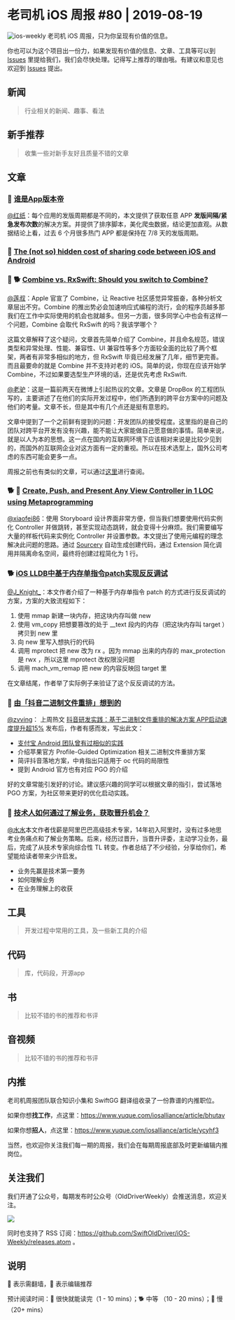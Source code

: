 # 老司机 iOS 周报 #80 | 2019-08-19

![ios-weekly](https://github.com/SwiftOldDriver/iOS-Weekly/blob/master/assets/ios-weekly.png?raw=true)
老司机 iOS 周报，只为你呈现有价值的信息。

你也可以为这个项目出一份力，如果发现有价值的信息、文章、工具等可以到 [Issues](https://github.com/SwiftOldDriver/iOS-Weekly/issues) 里提给我们，我们会尽快处理。记得写上推荐的理由哦。有建议和意见也欢迎到 [Issues](https://github.com/SwiftOldDriver/iOS-Weekly/issues) 提出。

## 新闻

> 行业相关的新闻、趣事、看法

## 新手推荐

> 收集一些对新手友好且质量不错的文章

## 文章

### 🐎 [谁是App版本帝](https://mp.weixin.qq.com/s/0qObc38K6idYXyTJRr6Bpw?scene=25#wechat_redirect)

[@红纸](https://github.com/nianran)：每个应用的发版周期都是不同的，本文提供了获取任意 APP **发版间隔/紧急发布次数**的解决方案。并提供了排序脚本，美化爬虫数据，结论更加直观。从数据结论上看，过去 6 个月很多热门 APP 都是保持在 7/8 天的发版周期。

### 🐎 [The (not so) hidden cost of sharing code between iOS and Android](https://blogs.dropbox.com/tech/2019/08/the-not-so-hidden-cost-of-sharing-code-between-ios-and-android/)


### 🌟 🐕 [Combine vs. RxSwift: Should you switch to Combine?](https://quickbirdstudios.com/blog/combine-vs-rxswift/)

[@莲叔](https://weibo.com/aaaron7)：Apple 官宣了 Combine，让 Reactive 社区感觉异常振奋，各种分析文章层出不穷。Combine 的推出势必会加速响应式编程的流行，会的程序员越多那我们在工作中实际使用的机会也就越多。但另一方面，很多同学心中也会有这样一个问题，Combine 会取代 RxSwift 的吗？我该学哪个？

这篇文章解释了这个疑问，文章首先简单介绍了 Combine，并且命名规范，错误类型和异常处理、性能、兼容性、UI 兼容性等多个方面较全面的比较了两个框架，两者有非常多相似的地方，但 RxSwift 毕竟已经发展了几年，细节更完善。而且最要命的就是 Combine 并不支持对老的 iOS。简单的说，你现在应该开始学 Combine，不过如果要选型生产环境的话，还是优先考虑 RxSwift.

[@老驴](https://github.com/olddonkey)：这是一篇前两天在微博上引起热议的文章。文章是 DropBox 的工程团队写的，主要讲述了在他们的实际开发过程中，他们所遇到的跨平台方案中的问题及他们的考量。文章不长，但是其中有几个点还是挺有意思的。

文章中提到了一个之前鲜有提到的问题：开发团队的接受程度。这里指的是自己的团队对跨平台开发有没有兴趣，能不能让大家能做自己愿意做的事情。简单来说，就是以人为本的思想。这一点在国内的互联网环境下应该相对来说是比较少见到的，而国外的互联网企业对这方面有一定的重视。所以在技术选型上，国外公司考虑的东西可能会更多一点。

周报之前也有类似的文章，可以通过[这里](https://github.com/SwiftOldDriver/iOS-Weekly/blob/68c47cc64f6334cdba2828b0fba9204a1f231485/Reports/2019/%2367-2019.05.13.md#-sharing-code-between-ios-and-android-using-j2objc)进行查阅。

### 🐕 🚧  [Create, Push, and Present Any View Controller in 1 LOC using Metaprogramming](https://medium.com/@ivangoremykin/create-push-and-present-any-view-controller-in-1-loc-using-metaprogramming-33f673284d92)

[@xiaofei86](https://weibo.com/xuyafei86)：使用 Storyboard 设计界面非常方便，但当我们想要使用代码实例化 Controller 并做跳转，甚至实现动态跳转，就会变得十分麻烦。我们需要编写大量的样板代码来实例化 Controller 并设置参数。本文提出了使用元编程的理念解决此问题的思路。通过 [Sourcery](https://github.com/krzysztofzablocki/Sourcery) 自动生成创建代码，通过 Extension 简化调用并隔离命名空间，最终将创建过程简化为 1 行。

### 🐕 [ iOS LLDB中基于内存单指令patch实现反反调试](http://iosre.com/t/ios-lldb-patch/15332)

[@J_Knight_](https://github.com/knightsj)：本文作者介绍了一种基于内存单指令 patch 的方式进行反反调试的方案，方案的大致流程如下：

1. 使用 mmap 新建一块内存，把这块内存叫做 new
2. 使用 vm_copy 把想要篡改的处于 __text 段内的内存（把这块内存叫 target ）拷贝到 new 里
3. 向 new 里写入想执行的代码
4. 调用 mprotect 把 new 改为 rx 。因为 mmap 出来的内存的 max_protection 是 rwx ，所以这里 mprotect 改权限没问题
5. 调用 mach_vm_remap 把 new 的内容反映回 target 里

在文章结尾，作者举了实际例子来验证了这个反反调试的方法。

### 🐎 [由「抖音二进制文件重排」想到的](https://mp.weixin.qq.com/s/_IZOXjwaeSmRJ2tcpdd8kg)

[@zvving](https://github.com/zvving)：
上周热文 [抖音研发实践：基于二进制文件重排的解决方案 APP启动速度提升超15%](https://mp.weixin.qq.com/s/Drmmx5JtjG3UtTFksL6Q8Q) 发布后，作者有感而发，写出此文：

- [支付宝 Android 团队曾有过相似的实践](https://mp.weixin.qq.com/s?__biz=MzUyMDk2MzUzMQ==&mid=2247483804&idx=1&sn=026f386cc88d07044735cde5206c1de0&scene=21#wechat_redirect)
- 介绍苹果官方 Profile-Guided Optimization 相关二进制文件重排方案
- 简评抖音落地方案，中肯指出只适用于 oc 代码的局限性
- 提到 Android 官方也有对应 PGO 的介绍

好的文章常能引发好的讨论。建议感兴趣的同学可以根据文章的指引，尝试落地 PGO 方案，为社区带来更好的优化启动实践。

### 🐎 [技术人如何通过了解业务，获取晋升机会？](https://mp.weixin.qq.com/s/o4CfgIcPibG_QxrsZ4x7sA)

[@水水](https://www.xuyanlan.com)本文作者伐薪是阿里巴巴高级技术专家，14年初入阿里时，没有过多地思考业务痛点和了解业务策略。后来，经历过晋升，当晋升评委，主动学习业务，最后，完成了从技术专家向综合性 TL 转变。作者总结了不少经验，分享给你们，希望能给读者带来少许启发。
- 业务先赢是技术第一要务
- 如何理解业务
- 在业务理解上的收获

## 工具

> 开发过程中常用的工具，及一些新工具的介绍

## 代码

> 库，代码段，开源app

## 书

> 比较不错的书的推荐和书评

## 音视频

> 比较不错的书的推荐和书评

## 内推

老司机周报团队联合知识小集和 SwiftGG 翻译组收录了一份靠谱的内推职位。

如果你想**找工作**，点这里：https://www.yuque.com/iosalliance/article/bhutav

如果你想**招人**，点这里：https://www.yuque.com/iosalliance/article/ycyhf3

当然，也欢迎你关注我们每一期的周报，我们会在每期周报底部及时更新编辑内推岗位。

## 关注我们

我们开通了公众号，每期发布时公众号（OldDriverWeekly）会推送消息，欢迎关注。

![](https://github.com/SwiftOldDriver/iOS-Weekly/blob/master/assets/qrcode_for_wechat.jpg?raw=true)

同时也支持了 RSS 订阅：https://github.com/SwiftOldDriver/iOS-Weekly/releases.atom 。

## 说明

🚧 表示需翻墙，🌟 表示编辑推荐

预计阅读时间：🐎 很快就能读完（1 - 10 mins）；🐕 中等 （10 - 20 mins）；🐢 慢（20+ mins）
